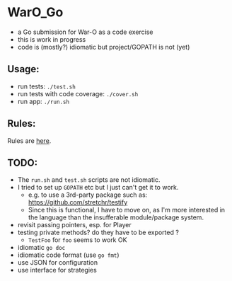 
WarO_Go
=========

* a Go submission for War-O as a code exercise
* this is work in progress
* code is (mostly?) idiomatic but project/GOPATH is not (yet)

Usage:
---------

* run tests: `./test.sh`
* run tests with code coverage: `./cover.sh`
* run app: `./run.sh`

Rules:
---------

Rules are [here](Rules.md).

TODO:
---------

* The `run.sh` and `test.sh` scripts are not idiomatic.
* I tried to set up `GOPATH` etc but I just can't get it to work.
    - e.g. to use a 3rd-party package such as: https://github.com/stretchr/testify
    - Since this is functional, I have to move on, as I'm more interested in
      the language than the insufferable module/package system.
* revisit passing pointers, esp. for Player 
* testing private methods? do they have to be exported ?
    - `TestFoo` for `foo` seems to work OK
* idiomatic `go doc`
* idiomatic code format (use `go fmt`)
* use JSON for configuration
* use interface for strategies 

